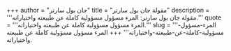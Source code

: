 +++
author = "جان بول سارتر"
title = "مقولة جان بول سارتر"
description = '''مقولة جان بول سارتر: المرء مسؤول مسؤولية كاملة عن طبيعته واختياراته.'''
quote = '''المرء مسؤول مسؤولية كاملة عن طبيعته واختياراته.'''
slug = '''المرء-مسؤول-مسؤولية-كاملة-عن-طبيعته-واختياراته'''
+++
المرء مسؤول مسؤولية كاملة عن طبيعته واختياراته.
